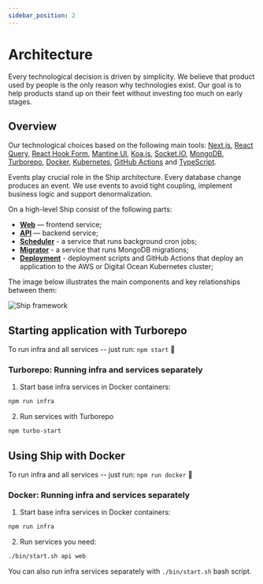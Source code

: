 ```yaml
---
sidebar_position: 2
---
```


# Architecture

Every technological decision is driven by simplicity. We believe that product used by people is the only reason why technologies exist. Our goal is to help products stand up on their feet without investing too much on early stages.

## Overview

Our technological choices based on the following main tools: [Next.js](https://nextjs.org/), [React Query](https://react-query.tanstack.com/), [React Hook Form](https://react-hook-form.com/), [Mantine UI](https://mantine.dev/), [Koa.js](https://koajs.com/), [Socket.IO](https://socket.io/), [MongoDB](https://www.mongodb.com/), [Turborepo](https://turbo.build/repo/docs), [Docker](https://www.docker.com/), [Kubernetes](https://kubernetes.io/), [GitHub Actions](https://github.com/features/actions) and [TypeScript](https://www.typescriptlang.org/).

Events play crucial role in the Ship architecture. Every database change produces an event. We use events to avoid tight coupling, implement business logic and support denormalization.

On a high-level Ship consist of the following parts:
- [**Web**](/docs/web/overview) — frontend service;
- [**API**](/docs/api/overview) — backend service;
- [**Scheduler**](/docs/scheduler.md) - a service that runs background cron jobs;
- [**Migrator**](/docs/migrator.md) - a service that runs MongoDB migrations;
- [**Deployment**](/docs/deployment/kubernetes/overview.md) - deployment scripts and GitHub Actions that deploy an application to the AWS or Digital Ocean Kubernetes cluster;

The image below illustrates the main components and key relationships between them:

![Ship framework](/img/architecture.png)

## Starting application with Turborepo

To run infra and all services -- just run: `npm start` 🚀

### Turborepo: Running infra and services separately

1. Start base infra services in Docker containers:

```bash
npm run infra
```

2. Run services with Turborepo

```bash
npm turbo-start
```

## Using Ship with Docker

To run infra and all services -- just run: `npm run docker` 🚀

### Docker: Running infra and services separately

1. Start base infra services in Docker containers:

```bash
npm run infra
```

2. Run services you need:

```bash
./bin/start.sh api web
```

You can also run infra services separately with `./bin/start.sh` bash script.
